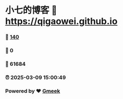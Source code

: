 # 小七的博客 :link: https://qigaowei.github.io 
### :page_facing_up: [140](https://qigaowei.github.io/tag.html) 
### :speech_balloon: 0 
### :hibiscus: 61684 
### :alarm_clock: 2025-03-09 15:00:49 
### Powered by :heart: [Gmeek](https://github.com/Meekdai/Gmeek)
